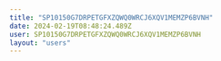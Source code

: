 ```yaml
---
title: "SP10150G7DRPETGFXZQWQ0WRCJ6XQV1MEMZP6BVNH"
date: 2024-02-19T08:48:24.489Z
user: SP10150G7DRPETGFXZQWQ0WRCJ6XQV1MEMZP6BVNH
layout: "users"
---
```

    